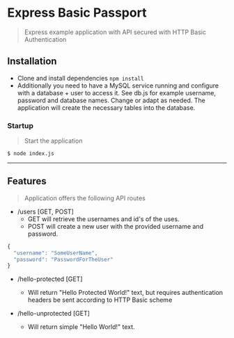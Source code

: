 
# Express Basic Passport

> Express example application with API secured with HTTP Basic Authentication 


## Installation

- Clone and install dependencies `npm install` 
- Additionally you need to have a MySQL service running and configure with a database + user to access it. See db.js for example username, password and database names. Change or adapt as needed. The application will create the necessary tables into the database.


### Startup

> Start the application 

```shell
$ node index.js
```

---

## Features

> Application offers the following API routes
- /users [GET, POST]
  * GET will retrieve the usernames and id's of the uses.
  * POST will create a new user with the provided username and password.
```javascript
{
  "username": "SomeUserName",
  "password": "PasswordForTheUser"
}
```

- /hello-protected [GET]
  * Will return "Hello Protected World!" text, but requires authentication headers be sent according to HTTP Basic scheme

- /hello-unprotected [GET]
  * Will return simple "Hello World!" text.

